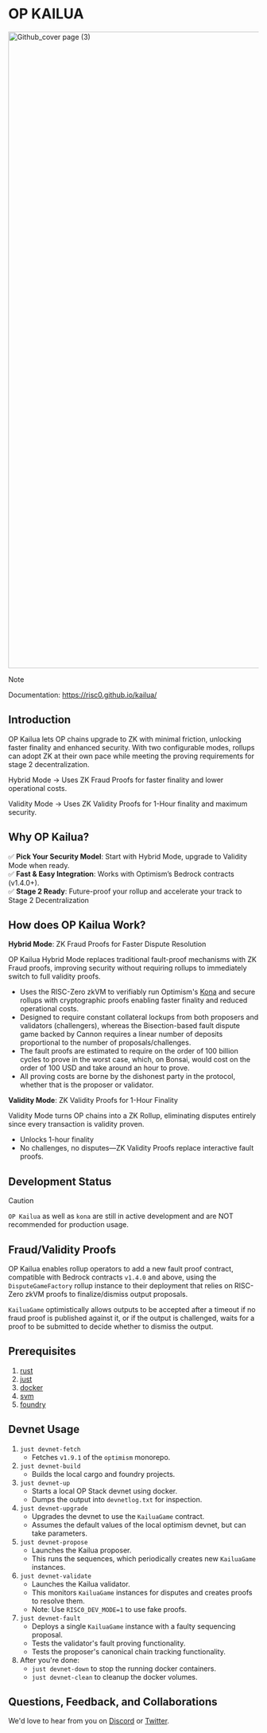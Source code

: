 # OP KAILUA
<img width="1280" alt="Github_cover page (3)" src="https://github.com/user-attachments/assets/c71a1018-d970-49c0-af37-ba8a66d00bea" />

> [!NOTE]
> Documentation: https://risc0.github.io/kailua/

## Introduction
OP Kailua lets OP chains upgrade to ZK with minimal friction, unlocking faster finality and enhanced security. With two configurable modes, rollups can adopt ZK at their own pace while meeting the proving requirements for stage 2 decentralization. 

Hybrid Mode → Uses ZK Fraud Proofs for faster finality and lower operational costs. 

Validity Mode → Uses ZK Validity Proofs for 1-Hour finality and maximum security. 

## Why OP Kailua?
✅ **Pick Your Security Model**: Start with Hybrid Mode, upgrade to Validity Mode when ready. \
✅ **Fast & Easy Integration**: Works with Optimism’s Bedrock contracts (v1.4.0+).\
✅ **Stage 2 Ready**: Future-proof your rollup and accelerate your track to Stage 2 Decentralization


## How does OP Kailua Work? 
**Hybrid Mode**: ZK Fraud Proofs for Faster Dispute Resolution

OP Kailua Hybrid Mode replaces traditional fault-proof mechanisms with ZK Fraud proofs, improving security without requiring rollups to immediately switch to full validity proofs.

- Uses the RISC-Zero zkVM to verifiably run Optimism's [Kona][kona] and secure rollups with cryptographic proofs enabling faster finality and reduced operational costs.
- Designed to require constant collateral lockups from both proposers and validators (challengers), whereas the Bisection-based fault dispute game backed by Cannon requires a linear number of deposits proportional to the number of proposals/challenges.
- The fault proofs are estimated to require on the order of 100 billion cycles to prove in the worst case, which, on Bonsai, would cost on the order of 100 USD and take around an hour to prove.
- All proving costs are borne by the dishonest party in the protocol, whether that is the proposer or validator.


**Validity Mode**: ZK Validity Proofs for 1-Hour Finality

Validity Mode turns OP chains into a ZK Rollup, eliminating disputes entirely since every transaction is validity proven.

- Unlocks 1-hour finality
- No challenges, no disputes—ZK Validity Proofs replace interactive fault proofs.

## Development Status

> [!CAUTION]
> 
> `OP Kailua` as well as `kona` are still in active development and are NOT recommended for production usage.

## Fraud/Validity Proofs

OP Kailua enables rollup operators to add a new fault proof contract, compatible with Bedrock contracts `v1.4.0` and above, using the `DisputeGameFactory` rollup instance to their deployment that relies on RISC-Zero zkVM proofs to finalize/dismiss output proposals.

`KailuaGame` optimistically allows outputs to be accepted after a timeout if no fraud proof is published against it, or if the output is challenged, waits for a proof to be submitted to decide whether to dismiss the output.

## Prerequisites
1. [rust](https://www.rust-lang.org/tools/install)
2. [just](https://just.systems/man/en/)
3. [docker](https://www.docker.com/)
4. [svm](https://github.com/alloy-rs/svm-rs)
5. [foundry](https://book.getfoundry.sh/getting-started/installation)

## Devnet Usage

1. `just devnet-fetch`
    * Fetches `v1.9.1` of the `optimism` monorepo.
2. `just devnet-build`
    * Builds the local cargo and foundry projects.
3. `just devnet-up`
    * Starts a local OP Stack devnet using docker.
    * Dumps the output into `devnetlog.txt` for inspection.
4. `just devnet-upgrade`
    * Upgrades the devnet to use the `KailuaGame` contract.
    * Assumes the default values of the local optimism devnet, but can take parameters.
5. `just devnet-propose`
    * Launches the Kailua proposer.
    * This runs the sequences, which periodically creates new `KailuaGame` instances.
6. `just devnet-validate`
    * Launches the Kailua validator.
    * This monitors `KailuaGame` instances for disputes and creates proofs to resolve them.
    * Note: Use `RISC0_DEV_MODE=1` to use fake proofs.
7. `just devnet-fault`
    * Deploys a single `KailuaGame` instance with a faulty sequencing proposal.
    * Tests the validator's fault proving functionality.
    * Tests the proposer's canonical chain tracking functionality.
8. After you're done:
    * `just devnet-down` to stop the running docker containers.
    * `just devnet-clean` to cleanup the docker volumes.

## Questions, Feedback, and Collaborations

We'd love to hear from you on [Discord][discord] or [Twitter][twitter].

[bonsai access]: https://bonsai.xyz/apply
[cargo-risczero]: https://docs.rs/cargo-risczero
[crates]: https://github.com/risc0/risc0/blob/main/README.md#rust-binaries
[dev-docs]: https://dev.risczero.com
[dev-mode]: https://dev.risczero.com/api/generating-proofs/dev-mode
[discord]: https://discord.gg/risczero
[docs.rs]: https://docs.rs/releases/search?query=risc0
[examples]: https://github.com/risc0/risc0/tree/main/examples
[risc0-build]: https://docs.rs/risc0-build
[risc0-repo]: https://www.github.com/risc0/risc0
[risc0-zkvm]: https://docs.rs/risc0-zkvm
[rustup]: https://rustup.rs
[rust-toolchain]: rust-toolchain.toml
[twitter]: https://twitter.com/risczero
[zkvm-overview]: https://dev.risczero.com/zkvm
[zkhack-iii]: https://www.youtube.com/watch?v=Yg_BGqj_6lg&list=PLcPzhUaCxlCgig7ofeARMPwQ8vbuD6hC5&index=5
[kona]: https://github.com/anton-rs/kona
